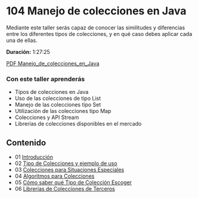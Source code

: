 # 104 Manejo de colecciones en Java

Mediante este taller serás capaz de conocer las similitudes y diferencias entre los diferentes tipos de colecciones, y en qué caso debes aplicar cada una de ellas.

**Duración:** 1:27:25

[PDF Manejo_de_colecciones_en_Java](https://github.com/adolfodelarosades/Java/blob/master/temarios/104_Manejo_de_colecciones_en_Java/Manejo_de_colecciones_en_Java.pdf)

### Con este taller aprenderás

* Tipos de colecciones en Java
* Uso de las colecciones de tipo List
* Manejo de las colecciones tipo Set
* Utilización de las colecciones tipo Map
* Colecciones y API Stream
* Librerías de colecciones disponibles en el mercado

## Contenido

   * 01 [Introducción](/temarios/104_Manejo_de_colecciones_en_Java/01_Introduccion.md)
   * 02 [Tipo de Colecciones y ejemplo de uso](/temarios/104_Manejo_de_colecciones_en_Java/02_Tipo_de_Colecciones.md)
   * 03 [Colecciones para Situaciones Especiales](/temarios/104_Manejo_de_colecciones_en_Java/03_Colecciones_para_Situaciones_Especiales.md)
   * 04 [Algoritmos para Colecciones](/temarios/104_Manejo_de_colecciones_en_Java/04_Algoritmos_para_Colecciones.md)
   * 05 [Cómo saber qué Tipo de Colección Escoger](/temarios/104_Manejo_de_colecciones_en_Java/05_Como_saber_que_Tipo_de_Coleccion_Escoger.md)
   * 06 [Librerías de Colecciones de Terceros](/temarios/104_Manejo_de_colecciones_en_Java/06_Librerias_de_Colecciones_de_Terceros.md)

